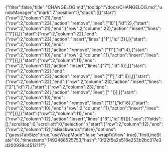 {"filter":false,"title":"CHANGELOG.md","tooltip":"/docs/CHANGELOG.md","undoManager":{"mark":7,"position":7,"stack":[[{"start":{"row":2,"column":21},"end":{"row":2,"column":23},"action":"remove","lines":["10"],"id":2},{"start":{"row":2,"column":21},"end":{"row":2,"column":22},"action":"insert","lines":["1"]}],[{"start":{"row":2,"column":22},"end":{"row":2,"column":23},"action":"insert","lines":["1"],"id":3}],[{"start":{"row":2,"column":10},"end":{"row":2,"column":12},"action":"remove","lines":["11"],"id":4},{"start":{"row":2,"column":10},"end":{"row":2,"column":11},"action":"insert","lines":["1"]}],[{"start":{"row":2,"column":11},"end":{"row":2,"column":12},"action":"insert","lines":["7"],"id":5}],[{"start":{"row":2,"column":22},"end":{"row":2,"column":23},"action":"remove","lines":["1"],"id":6}],[{"start":{"row":2,"column":22},"end":{"row":2,"column":23},"action":"insert","lines":["2"],"id":7},{"start":{"row":2,"column":23},"end":{"row":2,"column":24},"action":"remove","lines":[" "]}],[{"start":{"row":2,"column":10},"end":{"row":2,"column":12},"action":"remove","lines":["17"],"id":8},{"start":{"row":2,"column":10},"end":{"row":2,"column":11},"action":"insert","lines":["1"]}],[{"start":{"row":2,"column":11},"end":{"row":2,"column":12},"action":"insert","lines":["8"],"id":9}]]},"ace":{"folds":[],"scrolltop":0,"scrollleft":0,"selection":{"start":{"row":2,"column":12},"end":{"row":2,"column":12},"isBackwards":false},"options":{"guessTabSize":true,"useWrapMode":false,"wrapToView":true},"firstLineState":0},"timestamp":1492488525753,"hash":"0f22f5a2e516e253b2bc317e3d200939c451211f"}